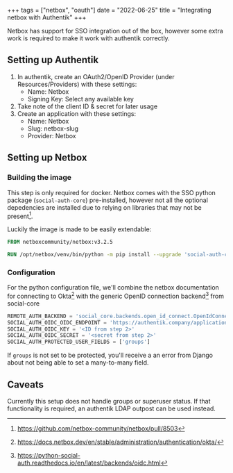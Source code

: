 +++
tags = ["netbox", "oauth"]
date = "2022-06-25"
title = "Integrating netbox with Authentik"
+++

Netbox has support for SSO integration out of the box, however some extra work
is required to make it work with authentik correctly.

## Setting up Authentik

1. In authentik, create an OAuth2/OpenID Provider (under Resources/Providers) with these settings:
   * Name: Netbox
   * Signing Key: Select any available key
2. Take note of the client ID & secret for later usage
3. Create an application with these settings:
   * Name: Netbox
   * Slug: netbox-slug
   * Provider: Netbox

## Setting up Netbox

### Building the image

This step is only required for docker. Netbox comes with the SSO python package (`social-auth-core`)
pre-installed, however not all the optional depedencies are installed due to relying on libraries that
may not be present[^1].

Luckily the image is made to be easily extendable:

```Dockerfile
FROM netboxcommunity/netbox:v3.2.5

RUN /opt/netbox/venv/bin/python -m pip install --upgrade 'social-auth-core[openidconnect]'
```

### Configuration

For the python configuration file, we'll combine the netbox documentation for
connecting to Okta[^2] with the generic OpenID connection backend[^3] from
social-core

```python
REMOTE_AUTH_BACKEND = 'social_core.backends.open_id_connect.OpenIdConnectAuth'
SOCIAL_AUTH_OIDC_OIDC_ENDPOINT = 'https://authentik.company/application/o/netbox-slug/'
SOCIAL_AUTH_OIDC_KEY = '<ID from step 2>'
SOCIAL_AUTH_OIDC_SECRET = '<secret from step 2>'
SOCIAL_AUTH_PROTECTED_USER_FIELDS = ['groups']
```

If `groups` is not set to be protected, you'll receive a an error from Django about
not being able to set a many-to-many field.

## Caveats

Currently this setup does not handle groups or superuser status. If that functionality
is required, an authentik LDAP outpost can be used instead.

[^1]: https://github.com/netbox-community/netbox/pull/8503
[^2]: https://docs.netbox.dev/en/stable/administration/authentication/okta/
[^3]: https://python-social-auth.readthedocs.io/en/latest/backends/oidc.html
